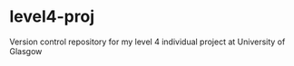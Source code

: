 # level4-proj
Version control repository for my level 4 individual project at University of Glasgow
